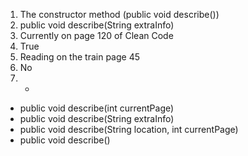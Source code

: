 1. The constructor method (public void describe())
2. public void describe(String extraInfo)
3. Currently on page 120 of Clean Code
4. True
5. Reading on the train    page 45
6. No
7. -  
 - public void describe(int currentPage)
 - public void describe(String extraInfo)
 -  public void describe(String location, int currentPage)
 - public void describe()